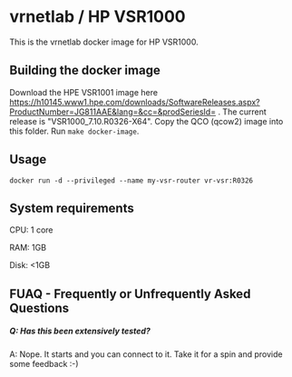 vrnetlab / HP VSR1000
======================
This is the vrnetlab docker image for HP VSR1000.

Building the docker image
-------------------------
Download the HPE VSR1001 image here https://h10145.www1.hpe.com/downloads/SoftwareReleases.aspx?ProductNumber=JG811AAE&lang=&cc=&prodSeriesId= .
The current release is "VSR1000_7.10.R0326-X64". Copy the QCO (qcow2) image into this folder.
Run ``` make docker-image ```.

Usage
-----
```
docker run -d --privileged --name my-vsr-router vr-vsr:R0326
```

System requirements
-------------------
CPU: 1 core

RAM: 1GB

Disk: <1GB

FUAQ - Frequently or Unfrequently Asked Questions
-------------------------------------------------
##### Q: Has this been extensively tested?
A: Nope. It starts and you can connect to it. Take it for a spin and provide some feedback :-)
